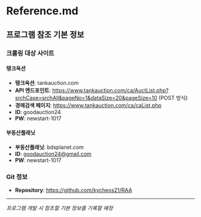 # Reference.md
## 프로그램 참조 기본 정보

### 크롤링 대상 사이트
#### 탱크옥션
- **탱크옥션**: tankauction.com
- **API 엔드포인트**: https://www.tankauction.com/ca/AuctList.php?srchCase=srchAll&pageNo=1&dataSize=20&pageSize=10 (POST 방식)
- **경매검색 페이지**: https://www.tankauction.com/ca/caList.php
- **ID**: goodauction24
- **PW**: newstart-1017
#### 부동산플래닛
- **부동산플래닛**: bdsplanet.com
- **ID**: goodauction24@gmail.com
- **PW**: newstart-1017

### Git 정보
- **Repository**: https://github.com/kycheos21/RAA



---

*프로그램 개발 시 참조할 기본 정보를 기록할 예정*

